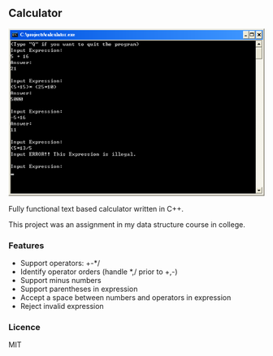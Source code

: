 ## Calculator
![Calculator](images/screenshot.png?raw=true)

Fully functional text based calculator written in C++.

This project was an assignment in my data structure course in college.

### Features
- Support operators: +-*/
- Identify operator orders (handle *,/ prior to +,-)
- Support minus numbers
- Support parentheses in expression
- Accept a space between numbers and operators in expression
- Reject invalid expression

### Licence
MIT